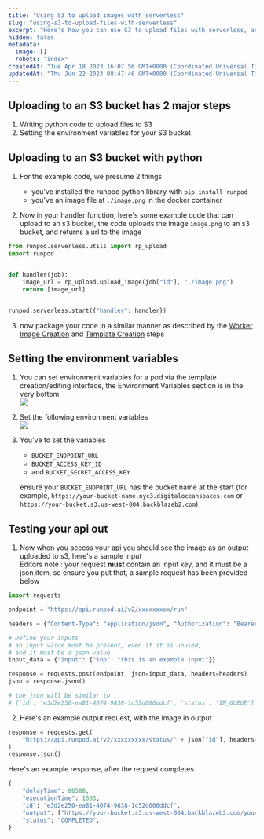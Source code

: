 ```yaml
---
title: "Using S3 to upload images with serverless"
slug: "using-s3-to-upload-files-with-serverless"
excerpt: "Here's how you can use S3 to upload files with serverless, and get urls to the outputs as files"
hidden: false
metadata: 
  image: []
  robots: "index"
createdAt: "Tue Apr 18 2023 16:07:56 GMT+0000 (Coordinated Universal Time)"
updatedAt: "Thu Jun 22 2023 08:47:46 GMT+0000 (Coordinated Universal Time)"
---
```


## Uploading to an S3 bucket has 2 major steps

1. Writing python code to upload files to S3
2. Setting the environment variables for your S3 bucket

## Uploading to an S3 bucket with python

1. For the example code, we presume 2 things

   - you've installed the runpod python library with `pip install runpod`
   - you've an image file at `./image.png` in the docker container

2. Now in your handler function, here's some example code that can upload to an s3 bucket, the code uploads the image `image.png` to an s3 bucket, and returns a url to the image

<!-- dprint-ignore-start -->
   ```python
   from runpod.serverless.utils import rp_upload
   import runpod


   def handler(job):
       image_url = rp_upload.upload_image(job["id"], "./image.png")
       return [image_url]


   runpod.serverless.start({"handler": handler})
   ```
<!-- dprint-ignore-end -->

3. now package your code in a similar manner as described by the [Worker Image Creation](https://docs.runpod.io/docs/worker-image-creation) and [Template Creation](https://docs.runpod.io/docs/template-creation) steps

## Setting the environment variables

1. You can set environment variables for a pod via the template creation/editing interface, the Environment Variables section is in the very bottom\
   ![](https://files.readme.io/2d93548-image.png)
2. Set the following environment variables\
   ![](https://files.readme.io/0693616-image.png)
3. You've to set the variables

   - `BUCKET_ENDPOINT_URL`
   - `BUCKET_ACCESS_KEY_ID`
   - and `BUCKET_SECRET_ACCESS_KEY`

   ensure your `BUCKET_ENDPOINT_URL` has the bucket name at the start (for example, `https://your-bucket-name.nyc3.digitaloceanspaces.com` or `https://your-bucket.s3.us-west-004.backblazeb2.com`)

## Testing your api out

1. Now when you access your api you should see the image as an output uploaded to s3, here's a sample input\
   Editors note : your request **must** contain an input key, and it must be a json item, so ensure you put that, a sample request has been provided below

<!-- dprint-ignore-start -->
   ```python
   import requests

   endpoint = "https://api.runpod.ai/v2/xxxxxxxxx/run"

   headers = {"Content-Type": "application/json", "Authorization": "Bearer XXXXXXXXXXXXX"}

   # Define your inputs
   # an input value must be present, even if it is unused,
   # and it must be a json value
   input_data = {"input": {"inp": "this is an example input"}}

   response = requests.post(endpoint, json=input_data, headers=headers)
   json = response.json()

   # the json will be similar to
   # {'id': 'e3d2e250-ea81-4074-9838-1c52d006ddcf', 'status': 'IN_QUEUE'}
   ```
<!-- dprint-ignore-end -->

2. Here's an example output request, with the image in output

<!-- dprint-ignore-start -->
   ```python
   response = requests.get(
       "https://api.runpod.ai/v2/xxxxxxxxx/status/" + json["id"], headers=headers
   )
   response.json()
   ```
<!-- dprint-ignore-end -->

Here's an example response, after the request completes

<!-- dprint-ignore-start -->
   ```python JSON
   {
       "delayTime": 86588,
       "executionTime": 1563,
       "id": "e3d2e250-ea81-4074-9838-1c52d006ddcf",
       "output": ["https://your-bucket.s3.us-west-004.backblazeb2.com/your-image.png"],
       "status": "COMPLETED",
   }
   ```
<!-- dprint-ignore-end -->
